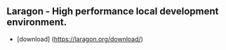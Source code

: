 ## Laragon - High performance local development environment.

- [download] (https://laragon.org/download/)